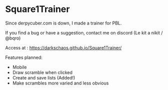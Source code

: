 # Square1Trainer
Since derpycuber.com is down, I made a trainer for PBL.

If you find a bug or have a suggestion, contact me on discord (Le kit a nikit / @bqro)

Access at : https://darkschaos.github.io/Square1Trainer/

Features planned: 
- Mobile
- Draw scramble when clicked
- Create and save lists (Added!)
- Make scrambles more varied and less obvious